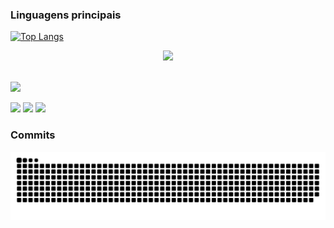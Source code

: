 ### Linguagens principais
[![Top Langs](https://github-readme-stats.vercel.app/api/top-langs/?username=JaoPedro007&layout=compact&langs_count=7&theme=dark)](https://github.com/JaoPedro007)

<p align="center">
  <a href="https://skillicons.dev">
    <img src="https://skillicons.dev/icons?i=git,kubernetes,docker,c,vim" />
  </a>
</p>


</div>


<br> 

<img src="https://github.com/JaoPedro007/JaoPedro007/assets/106089677/e7238ded-eb1b-43a5-9f62-99062b3e76d4" width="400">


  <a href="https://www.linkedin.com/in/jo%C3%A3o-pedro-rodrigues-leite-038537167/" target="_blank"><img src="https://img.shields.io/badge/-LinkedIn-%230077B5?style=for-the-badge&logo=linkedin&logoColor=white" target="_blank"></a>
  <a href="https://instagram.com/joao.pedro.leite" target="_blank"><img src="https://img.shields.io/badge/-Instagram-%23E4405F?style=for-the-badge&logo=instagram&logoColor=white" target="_blank"></a>
  <a href="mailto:joaopedrorodriguesleite9@gmail.com"><img src="https://img.shields.io/badge/-Gmail-%23333?style=for-the-badge&logo=gmail&logoColor=white" target="_blank"></a>

### Commits
![Snake animation](https://github.com/JaoPedro007/JaoPedro007/blob/output/github-snake-dark.svg)


